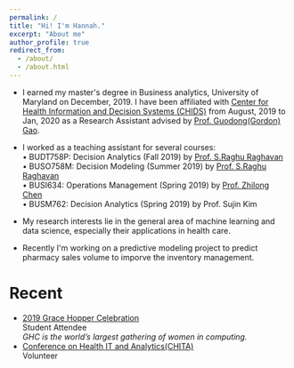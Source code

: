 ```yaml
---
permalink: /
title: "Hi! I'm Hannah."
excerpt: "About me"
author_profile: true
redirect_from: 
  - /about/
  - /about.html
---
```



* I earned my master's degree in Business analytics, University of Maryland on December, 2019. I have been affiliated with [Center for Health Information and Decision Systems (CHIDS)](https://www.rhsmith.umd.edu/centers-excellence/center-health-information-decision-systems) from August, 2019 to Jan, 2020 as a Research Assistant advised by [Prof. Guodong(Gordon) Gao](http://scholar.rhsmith.umd.edu/ggao). 
* I worked as a teaching assistant for several courses: <br />
•	BUDT758P: Decision Analytics  (Fall 2019) by [Prof. S.Raghu Raghavan](http://terpconnect.umd.edu/~raghavan/)<br />
•	BUSO758M: Decision Modeling  (Summer 2019) by [Prof. S.Raghu Raghavan](http://terpconnect.umd.edu/~raghavan/)<br />
•	BUSI634: Operations Management (Spring 2019) by [Prof. Zhilong Chen](http://scholar.rhsmith.umd.edu/zchen/research-interests)<br />
•	BUSM762: Decision Analytics (Spring 2019) by Prof. Sujin Kim<br />

* My research interests lie in the general area of machine learning and data science, especially their applications in health care.
* Recently I'm working on a predictive modeling project to predict pharmacy sales volume to imporve the inventory management.


# Recent
* [2019 Grace Hopper Celebration](https://ghc.anitab.org/calendar/2019-grace-hopper-celebration/) <br />
Student Attendee<br />
_GHC is the world’s largest gathering of women in computing._
* [Conference on Health IT and Analytics(CHITA)](https://www.rhsmith.umd.edu/centers-excellence/center-health-information-decision-systems/initiatives-programs/chita)<br />
Volunteer
